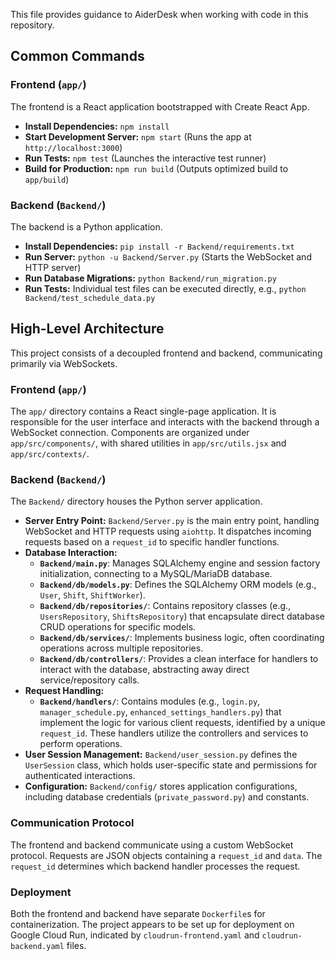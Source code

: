 
This file provides guidance to AiderDesk when working with code in this repository.

## Common Commands

### Frontend (`app/`)
The frontend is a React application bootstrapped with Create React App.
-   **Install Dependencies:** `npm install`
-   **Start Development Server:** `npm start` (Runs the app at `http://localhost:3000`)
-   **Run Tests:** `npm test` (Launches the interactive test runner)
-   **Build for Production:** `npm run build` (Outputs optimized build to `app/build`)

### Backend (`Backend/`)
The backend is a Python application.
-   **Install Dependencies:** `pip install -r Backend/requirements.txt`
-   **Run Server:** `python -u Backend/Server.py` (Starts the WebSocket and HTTP server)
-   **Run Database Migrations:** `python Backend/run_migration.py`
-   **Run Tests:** Individual test files can be executed directly, e.g., `python Backend/test_schedule_data.py`

## High-Level Architecture

This project consists of a decoupled frontend and backend, communicating primarily via WebSockets.

### Frontend (`app/`)
The `app/` directory contains a React single-page application. It is responsible for the user interface and interacts with the backend through a WebSocket connection. Components are organized under `app/src/components/`, with shared utilities in `app/src/utils.jsx` and `app/src/contexts/`.

### Backend (`Backend/`)
The `Backend/` directory houses the Python server application.
-   **Server Entry Point:** `Backend/Server.py` is the main entry point, handling WebSocket and HTTP requests using `aiohttp`. It dispatches incoming requests based on a `request_id` to specific handler functions.
-   **Database Interaction:**
    -   **`Backend/main.py`**: Manages SQLAlchemy engine and session factory initialization, connecting to a MySQL/MariaDB database.
    -   **`Backend/db/models.py`**: Defines the SQLAlchemy ORM models (e.g., `User`, `Shift`, `ShiftWorker`).
    -   **`Backend/db/repositories/`**: Contains repository classes (e.g., `UsersRepository`, `ShiftsRepository`) that encapsulate direct database CRUD operations for specific models.
    -   **`Backend/db/services/`**: Implements business logic, often coordinating operations across multiple repositories.
    -   **`Backend/db/controllers/`**: Provides a clean interface for handlers to interact with the database, abstracting away direct service/repository calls.
-   **Request Handling:**
    -   **`Backend/handlers/`**: Contains modules (e.g., `login.py`, `manager_schedule.py`, `enhanced_settings_handlers.py`) that implement the logic for various client requests, identified by a unique `request_id`. These handlers utilize the controllers and services to perform operations.
-   **User Session Management:** `Backend/user_session.py` defines the `UserSession` class, which holds user-specific state and permissions for authenticated interactions.
-   **Configuration:** `Backend/config/` stores application configurations, including database credentials (`private_password.py`) and constants.

### Communication Protocol
The frontend and backend communicate using a custom WebSocket protocol. Requests are JSON objects containing a `request_id` and `data`. The `request_id` determines which backend handler processes the request.

### Deployment
Both the frontend and backend have separate `Dockerfile`s for containerization. The project appears to be set up for deployment on Google Cloud Run, indicated by `cloudrun-frontend.yaml` and `cloudrun-backend.yaml` files.